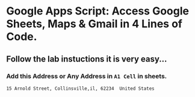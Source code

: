 # Google Apps Script: Access Google Sheets, Maps & Gmail in 4 Lines of Code.

## Follow the lab instuctions it is very easy...

### Add this Address or Any Address in `A1 Cell` in sheets.

```bash
15 Arnold Street, Collinsville,il, 62234  United States
```